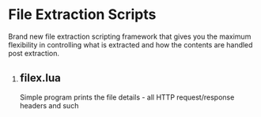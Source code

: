 File Extraction Scripts
===========


Brand new file extraction scripting framework that gives you
the maximum flexibility in controlling what is extracted and
how the contents are handled post extraction.



1. filex.lua
   --------------

   Simple program prints the file details - all HTTP request/response headers and such

  
